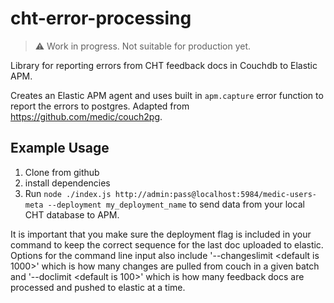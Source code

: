 # cht-error-processing

> :warning: Work in progress. Not suitable for production yet.

Library for reporting errors from CHT feedback docs in Couchdb to Elastic APM.

Creates an Elastic APM agent and uses built in `apm.capture` error function to
report the errors to postgres. Adapted from https://github.com/medic/couch2pg.

## Example Usage

1. Clone from github
2. install dependencies
3. Run `node ./index.js http://admin:pass@localhost:5984/medic-users-meta --deployment my_deployment_name` to send data from
   your local CHT database to APM.

It is important that you make sure the deployment flag is included in your command to keep the correct sequence for the last doc uploaded to elastic. Options for the command line input also include '--changeslimit <default is 1000>' which is how many changes are pulled from couch in a given batch and '--doclimit <default is 100>' which is how many feedback docs are processed and pushed to elastic at a time.